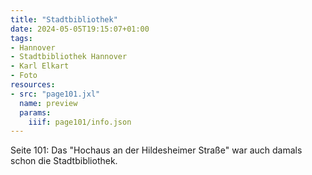 ```yaml
---
title: "Stadtbibliothek"
date: 2024-05-05T19:15:07+01:00
tags:
- Hannover
- Stadtbibliothek Hannover
- Karl Elkart
- Foto
resources:
- src: "page101.jxl"
  name: preview
  params:
    iiif: page101/info.json
---
```


Seite 101: Das "Hochaus an der Hildesheimer Straße" war auch damals schon die Stadtbibliothek.

